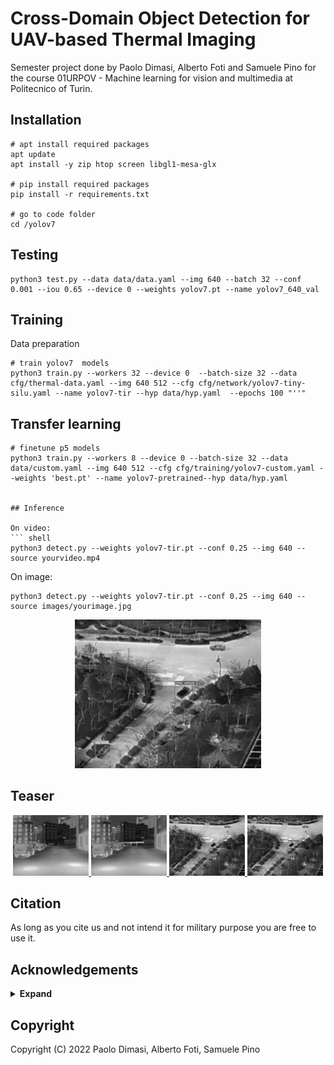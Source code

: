 #  Cross-Domain Object Detection for UAV-based Thermal Imaging

Semester project done by Paolo Dimasi, Alberto Foti and Samuele Pino for the course 01URPOV - Machine learning for vision and multimedia at Politecnico of Turin.

## Installation


``` shell
# apt install required packages
apt update
apt install -y zip htop screen libgl1-mesa-glx

# pip install required packages
pip install -r requirements.txt

# go to code folder
cd /yolov7
```

</details>

## Testing

``` shell
python3 test.py --data data/data.yaml --img 640 --batch 32 --conf 0.001 --iou 0.65 --device 0 --weights yolov7.pt --name yolov7_640_val
```




## Training

Data preparation


``` shell
# train yolov7  models
python3 train.py --workers 32 --device 0  --batch-size 32 --data cfg/thermal-data.yaml --img 640 512 --cfg cfg/network/yolov7-tiny-silu.yaml --name yolov7-tir --hyp data/hyp.yaml  --epochs 100 "''"

```

## Transfer learning

``` shell
# finetune p5 models
python3 train.py --workers 8 --device 0 --batch-size 32 --data data/custom.yaml --img 640 512 --cfg cfg/training/yolov7-custom.yaml --weights 'best.pt' --name yolov7-pretrained--hyp data/hyp.yaml


## Inference

On video:
``` shell
python3 detect.py --weights yolov7-tir.pt --conf 0.25 --img 640 --source yourvideo.mp4
```

On image:
``` shell
python3 detect.py --weights yolov7-tir.pt --conf 0.25 --img 640 --source images/yourimage.jpg
```

<div align="center">
    <a href="./">
        <img src="./images/uav_view_prediction.jpg" width="59%"/>
    </a>
</div>



## Teaser


<div align="center">
    <a href="./">
        <img src="./images/stree_view.jpg" width="24%"/>
    </a>
    <a href="./">
        <img src="./images/stree_view_prediction.jpg" width="24%"/>
    </a>
    <a href="./">
        <img src="./images/uav_view.jpg" width="24%"/>
    </a>
    <a href="./">
        <img src="./images/uav_view_prediction.jpg" width="24%"/>
    </a>
</div>

## Citation
As long as you cite us and not intend it for military purpose you are free to use it.

## Acknowledgements

<details><summary> <b>Expand</b> </summary>

* [https://github.com/WongKinYiu/yolov7](https://github.com/WongKinYiu/yolov7)
* [https://github.com/suojiashun/HIT-UAV-Infrared-Thermal-Dataset](https://github.com/suojiashun/HIT-UAV-Infrared-Thermal-Dataset)



</details>

## Copyright
Copyright (C) 2022  Paolo Dimasi, Alberto Foti, Samuele Pino